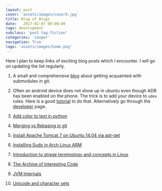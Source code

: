 ```yaml
---
layout: post
cover: 'assets/images/cover9.jpg'
title: Blog of Blogs
date:   2017-02-07 00:00:00
tags: development
subclass: 'post tag-fiction'
categories: 'casper'
navigation: True
logo: 'assets/images/home.png'
---
```


Here I plan to keep links of exciting blog posts which I encounter. I will go on updating the list regularly. 

1. A small and comprehensive [blog](https://johnleach.co.uk/words/323/git-submodules-in-n-easy-steps) about getting acquainted with submodules in git. 

2. Often an android device does not show up in ubuntu even though ADB has been enabled on the phone. The trick is to add your device to `udev` rules. Here is a good [tutorial](http://bernaerts.dyndns.org/android/339-android-oneplustwo-oneplusx-enable-adb-mtp-detection-ubuntu-trusty) to do that. Alternatively go through the [developer](https://developer.android.com/studio/run/device.html) page. 

3. [Add color to text in python](http://ozzmaker.com/add-colour-to-text-in-python/)

4. [Merging vs Rebasing in git](https://www.atlassian.com/git/tutorials/merging-vs-rebasing)

5. [Install Apache Tomcat 7 on Ubuntu 14.04 via apt-get](https://www.digitalocean.com/community/tutorials/how-to-install-apache-tomcat-7-on-ubuntu-14-04-via-apt-get)

6. [Installing Sudo in Arch Linux ARM](https://www.reddit.com/r/raspberry_pi/comments/4skwiq/arch_linux_arm_tutorial_part_2_installing_sudo/?st=j3ag3dpv&sh=537cfee1)

7. [Introduction to strage terminology and concepts in Linux](https://www.digitalocean.com/community/tutorials/an-introduction-to-storage-terminology-and-concepts-in-linux)

8. [The Archive of Interesting Code](http://keithschwarz.com)

9. [JVM Internals](http://blog.jamesdbloom.com/JVMInternals.html)

10. [Unicode and character sets](https://www.joelonsoftware.com/2003/10/08/the-absolute-minimum-every-software-developer-absolutely-positively-must-know-about-unicode-and-character-sets-no-excuses/)

